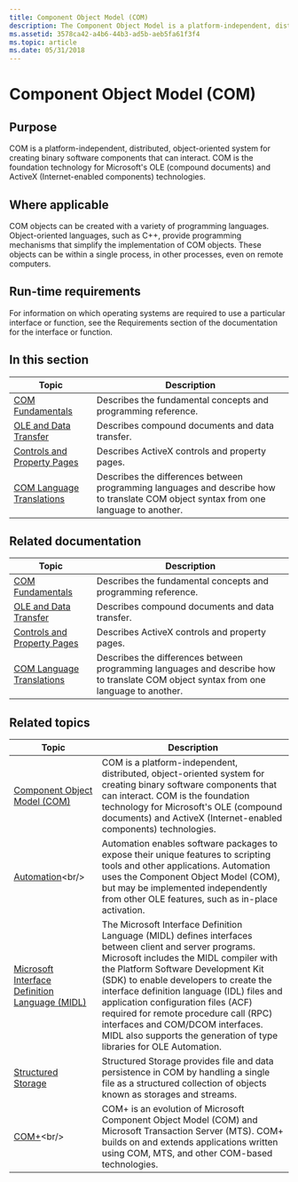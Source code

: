 ```yaml
---
title: Component Object Model (COM)
description: The Component Object Model is a platform-independent, distributed, object-oriented system for creating binary software components that can interact. COM is the foundation technology for Microsoft's OLE (compound documents) and ActiveX technologies.
ms.assetid: 3578ca42-a4b6-44b3-ad5b-aeb5fa61f3f4
ms.topic: article
ms.date: 05/31/2018
---
```


# Component Object Model (COM)

## Purpose

COM is a platform-independent, distributed, object-oriented system for creating binary software components that can interact. COM is the foundation technology for Microsoft's OLE (compound documents) and ActiveX (Internet-enabled components) technologies.

## Where applicable

COM objects can be created with a variety of programming languages. Object-oriented languages, such as C++, provide programming mechanisms that simplify the implementation of COM objects. These objects can be within a single process, in other processes, even on remote computers.

## Run-time requirements

For information on which operating systems are required to use a particular interface or function, see the Requirements section of the documentation for the interface or function.

## In this section



| Topic                                                                     | Description                                                                                                                                      |
|---------------------------------------------------------------------------|--------------------------------------------------------------------------------------------------------------------------------------------------|
| [COM Fundamentals](com-fundamentals.md)<br/>                       | Describes the fundamental concepts and programming reference.<br/>                                                                         |
| [OLE and Data Transfer](ole-and-data-transfer.md)<br/>             | Describes compound documents and data transfer.<br/>                                                                                       |
| [Controls and Property Pages](controls-and-property-pages.md)<br/> | Describes ActiveX controls and property pages.<br/>                                                                                        |
| [COM Language Translations](com-language-translations.md)<br/>     | Describes the differences between programming languages and describe how to translate COM object syntax from one language to another.<br/> |


## Related documentation



| Topic                                                                     | Description                                                                                                                                      |
|---------------------------------------------------------------------------|--------------------------------------------------------------------------------------------------------------------------------------------------|
| [COM Fundamentals](com-fundamentals.md)<br/>                       | Describes the fundamental concepts and programming reference.<br/>                                                                         |
| [OLE and Data Transfer](ole-and-data-transfer.md)<br/>             | Describes compound documents and data transfer.<br/>                                                                                       |
| [Controls and Property Pages](controls-and-property-pages.md)<br/> | Describes ActiveX controls and property pages.<br/>                                                                                        |
| [COM Language Translations](com-language-translations.md)<br/>     | Describes the differences between programming languages and describe how to translate COM object syntax from one language to another.<br/> |



 

## Related topics

| Topic                                                                              | Description                                                                                                                                                                                                                                                                                                                                                                                                                                                                             |
|------------------------------------------------------------------------------------|-----------------------------------------------------------------------------------------------------------------------------------------------------------------------------------------------------------------------------------------------------------------------------------------------------------------------------------------------------------------------------------------------------------------------------------------------------------------------------------------|
| [Component Object Model (COM)](https://docs.microsoft.com/windows/desktop/com/component-object-model--com--portal)<br/> | COM is a platform-independent, distributed, object-oriented system for creating binary software components that can interact. COM is the foundation technology for Microsoft's OLE (compound documents) and ActiveX (Internet-enabled components) technologies.<br/>                                                                                                                                                                                                              |
| [Automation](https://msdn.microsoft.com/library/ms221375(v=VS.71).aspx)<br/>                      | Automation enables software packages to expose their unique features to scripting tools and other applications. Automation uses the Component Object Model (COM), but may be implemented independently from other OLE features, such as in-place activation.<br/>                                                                                                                                                                                                                 |
| [Microsoft Interface Definition Language (MIDL)](https://docs.microsoft.com/windows/desktop/Midl/midl-start-page)<br/>  | The Microsoft Interface Definition Language (MIDL) defines interfaces between client and server programs. Microsoft includes the MIDL compiler with the Platform Software Development Kit (SDK) to enable developers to create the interface definition language (IDL) files and application configuration files (ACF) required for remote procedure call (RPC) interfaces and COM/DCOM interfaces. MIDL also supports the generation of type libraries for OLE Automation. <br/> |
| [Structured Storage](https://docs.microsoft.com/windows/desktop/Stg/structured-storage-start-page)<br/>                 | Structured Storage provides file and data persistence in COM by handling a single file as a structured collection of objects known as storages and streams.<br/>                                                                                                                                                                                                                                                                                                                  |
| [COM+](https://msdn.microsoft.com/library/ms685978(v=VS.85).aspx)<br/>                 | COM+ is an evolution of Microsoft Component Object Model (COM) and Microsoft Transaction Server (MTS). COM+ builds on and extends applications written using COM, MTS, and other COM-based technologies.<br/>                                                                                                                                                                                                                                                                                                                  |





 

 






